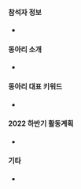 <!--- 
제목은 "[동아리명] - 스터디 분야" 형태로 작성해주세요~
동아리 소개와 활동 내용은 개발관련 주제로 작성부탁드립니다. (동아리 내 친목 활동, MT, 홈커밍데이 등은 제외하여 주세요~)

사진이나 파일 등 더 추가하고 싶은 사항이 있으면 편하게 올려주세요!
!--->

#### 참석자 정보 <!-- 9/23 PARTNERS DAY에 참석하실 참석자 정보를 적어주세요.  동아리당 최대 3명이 참석할 수 있습니다. 이름/학년/연락드릴 메일주소를 남겨주세요. !-->
 - 

#### 동아리 소개 <!-- 주 관심분야, 스터디분야/활동 내용, 홈페이지, 동아리 자랑 등 !-->
 - 

#### 동아리 대표 키워드 <!-- 기술분야 뿐 아니라 동아리원들의 특징을 적어주셔도 좋아요  !-->
 - 


#### 2022 하반기 활동계획 <!-- 하반기 계획된 활동을 적어주시고, 다른 동아리와 함께 해보고 싶은 행사나 홍보가 필요한 행사가 있다면 남겨주세요 !-->
 - 

#### 기타 <!-- 다른 동아리에 궁금한 점이나 다른 동아리와 함께 해보고 싶은 행사 등이 있다면 남겨주세요 !-->
 - 
